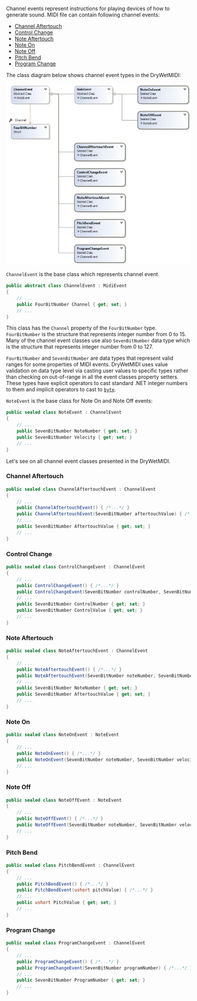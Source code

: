 Channel events represent instructions for playing devices of how to generate sound. MIDI file can contain following channel events:

* [Channel Aftertouch](#channel-aftertouch)
* [Control Change](#control-change)
* [Note Aftertouch](#note-aftertouch)
* [Note On](#note-on)
* [Note Off](#note-off)
* [Pitch Bend](#pitch-bend)
* [Program Change](#program-change)

The class diagram below shows channel event types in the DryWetMIDI:

![Channel event classes diagram](Images/ClassDiagrams/ChannelEventsClassDiagram.png)

`ChannelEvent` is the base class which represents channel event.

```csharp
public abstract class ChannelEvent : MidiEvent
{
    // ...
    public FourBitNumber Channel { get; set; }
    // ...
}
```

This class has the `Channel` property of the `FourBitNumber` type. `FourBitNumber` is the structure that represents integer number from 0 to 15. Many of the channel event classes use also `SevenBitNumber` data type which is the structure that represents integer number from 0 to 127.

`FourBitNumber` and `SevenBitNumber` are data types that represent valid ranges for some properties of MIDI events. DryWetMIDI uses value validation on data type level via casting user values to specific types rather than checking on out-of-range in all the event classes property setters. These types have explicit operators to cast standard .NET integer numbers to them and implicit operators to cast to [`byte`](https://msdn.microsoft.com/library/system.byte(v=vs.110).aspx).

`NoteEvent` is the base class for Note On and Note Off events:

```csharp
public sealed class NoteEvent : ChannelEvent
{
    // ...
    public SevenBitNumber NoteNumber { get; set; }
    public SevenBitNumber Velocity { get; set; }
    // ...
}
```

Let's see on all channel event classes presented in the DryWetMIDI.

### Channel Aftertouch

```csharp
public sealed class ChannelAftertouchEvent : ChannelEvent
{
    // ...
    public ChannelAftertouchEvent() { /*...*/ }
    public ChannelAftertouchEvent(SevenBitNumber aftertouchValue) { /*...*/ }
    // ...
    public SevenBitNumber AftertouchValue { get; set; }
    // ...
}
```

### Control Change

```csharp
public sealed class ControlChangeEvent : ChannelEvent
{
    // ...
    public ControlChangeEvent() { /*...*/ }
    public ControlChangeEvent(SevenBitNumber controlNumber, SevenBitNumber controlValue) { /*...*/ }
    // ...
    public SevenBitNumber ControlNumber { get; set; }
    public SevenBitNumber ControlValue { get; set; }
    // ...
}
```

### Note Aftertouch

```csharp
public sealed class NoteAftertouchEvent : ChannelEvent
{
    // ...
    public NoteAftertouchEvent() { /*...*/ }
    public NoteAftertouchEvent(SevenBitNumber noteNumber, SevenBitNumber aftertouchValue) { /*...*/ }
    // ...
    public SevenBitNumber NoteNumber { get; set; }
    public SevenBitNumber AftertouchValue { get; set; }
    // ...
}
```

### Note On

```csharp
public sealed class NoteOnEvent : NoteEvent
{
    // ...
    public NoteOnEvent() { /*...*/ }
    public NoteOnEvent(SevenBitNumber noteNumber, SevenBitNumber velocity) { /*...*/ }
    // ...
}
```

### Note Off

```csharp
public sealed class NoteOffEvent : NoteEvent
{
    // ...
    public NoteOffEvent() { /*...*/ }
    public NoteOffEvent(SevenBitNumber noteNumber, SevenBitNumber velocity) { /*...*/ }
    // ...
}
```

### Pitch Bend

```csharp
public sealed class PitchBendEvent : ChannelEvent
{
    // ...
    public PitchBendEvent() { /*...*/ }
    public PitchBendEvent(ushort pitchValue) { /*...*/ }
    // ...
    public ushort PitchValue { get; set; }
    // ...
}
```

### Program Change

```csharp
public sealed class ProgramChangeEvent : ChannelEvent
{
    // ...
    public ProgramChangeEvent() { /*...*/ }
    public ProgramChangeEvent(SevenBitNumber programNumber) { /*...*/ }
    // ...
    public SevenBitNumber ProgramNumber { get; set; }
    // ...
}
```